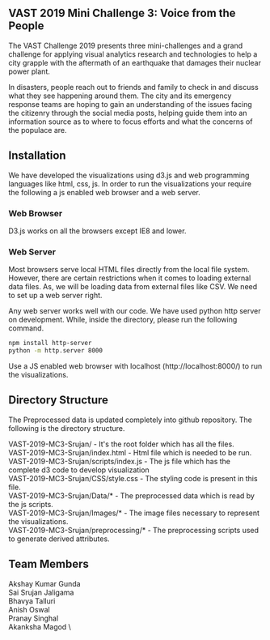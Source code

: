## VAST 2019 Mini Challenge 3: Voice from the People


The VAST Challenge 2019 presents three mini-challenges and a grand challenge for applying visual analytics research and technologies to help a city grapple with the aftermath of an earthquake that damages their nuclear power plant.

In disasters, people reach out to friends and family to check in and discuss what they see happening around them. The city and its emergency response teams are hoping to gain an understanding of the issues facing the citizenry through the social media posts, helping guide them into an information source as to where to focus efforts and what the concerns of the populace are.

## Installation

We have developed the visualizations using d3.js and web programming languages like html, css, js. In order to run the visualizations your require the following a js enabled web browser and a web server.

### Web Browser
D3.js works on all the browsers except IE8 and lower.

### Web Server
Most browsers serve local HTML files directly from the local file system. However, there are certain restrictions when it comes to loading external data files. As, we will be loading data from external files like CSV. We need to set up a web server right.

Any web server works well with our code. We have used python http server on development. While, inside the directory, please run the following command. 
```bash
npm install http-server
python -m http.server 8000
```

Use a JS enabled web browser with localhost (http://localhost:8000/) to run the visualizations.


## Directory Structure
The Preprocessed data is updated completely into github repository. The following is the directory structure.
 
VAST-2019-MC3-Srujan/ - It's the root folder which has all the files.\
VAST-2019-MC3-Srujan/index.html - Html file which is needed to be run. \
VAST-2019-MC3-Srujan/scripts/index.js - The js file which has the complete d3 code to develop visualization \
VAST-2019-MC3-Srujan/CSS/style.css - The styling code is present in this file.\
VAST-2019-MC3-Srujan/Data/* - The preprocessed data which is read by the js scripts.\
VAST-2019-MC3-Srujan/Images/* - The image files necessary to represent the visualizations.\
VAST-2019-MC3-Srujan/preprocessing/* - The preprocessing scripts used to generate derived attributes.

## Team Members

Akshay Kumar Gunda \
Sai Srujan Jaligama \
Bhavya Talluri \
Anish Oswal \
Pranay Singhal \
Akanksha Magod \
